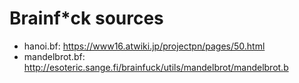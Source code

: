 # Brainf*ck sources

- hanoi.bf: https://www16.atwiki.jp/projectpn/pages/50.html
- mandelbrot.bf: http://esoteric.sange.fi/brainfuck/utils/mandelbrot/mandelbrot.b